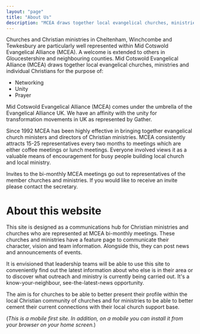```yaml
---
layout: "page"
title: "About Us"
description: "MCEA draws together local evangelical churches, ministries and individual Christians."
---
```


Churches and Christian ministries in Cheltenham, Winchcombe and Tewkesbury are particularly well represented within Mid Cotswold Evangelical Alliance (MCEA). A welcome is extended to others in Gloucestershire and neighbouring counties.
Mid Cotswold Evangelical Alliance (MCEA) draws together local evangelical churches, ministries and individual Christians for the purpose of:

* Networking
* Unity
* Prayer

Mid Cotswold Evangelical Alliance (MCEA) comes under the umbrella of the Evangelical Alliance UK. We have an affinity with the unity for transformation movements in UK as represented by Gather.

Since 1992 MCEA has been highly effective in bringing together evangelical church ministers and directors of Christian ministries. MCEA consistently attracts 15-25 representatives every two months to meetings which are either coffee meetings or lunch meetings. Everyone involved views it as a valuable means of encouragement for busy people building local church and local ministry.

Invites to the bi-monthly MCEA meetings go out to representatives of the member churches and ministries. If you would like to receive an invite please contact the secretary.

# About this website

This site is designed as a communications hub for Christian ministries and churches who are represented at MCEA bi-monthly meetings. These churches and ministries have a feature page to communicate their character, vision and team information. Alongside this, they can post news and announcements of events.

It is envisioned that leadership teams will be able to use this site to conveniently find out the latest information about who else is in their area or to discover what outreach and ministry is currently being carried out. It's a know-your-neighbour, see-the-latest-news opportunity.

The aim is for churches to be able to better present their profile within the local Christian community of churches and for ministries to be able to better cement their current connections with their local church support base. 

(*This is a mobile first site. In addition, on a mobile you can install it from your browser on your home screen.*)
